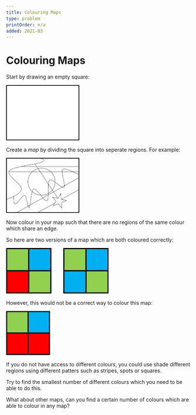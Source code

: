 ```yaml
---
title: Colouring Maps
type: problem
printOrder: n/a
added: 2021-03
---
```


# Colouring Maps

Start by drawing an empty square:

<img src="../../images/colouring-maps-01.png" width=200>

Create a *map* by dividing the square into seperate regions. For example:

<img src="../../images/colouring-maps-02.png" width=200>

Now colour in your map such that there are no regions of the same colour which share an edge.

So here are two versions of a map which are both coloured correctly:

<img src="../../images/colouring-maps-03.png" width=280>

However, this would not be a correct way to colour this map:

<img src="../../images/colouring-maps-04.png" width=120>

If you do not have access to different colours, you could use shade different regions using different patters such as stripes, spots or squares.

Try to find the smallest number of different colours which you need to be able to do this.

What about other maps, can you find a certain number of colours which are able to colour in any map?
